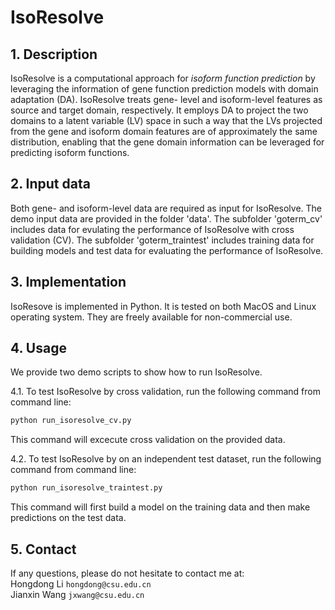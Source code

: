 # IsoResolve
## 1. Description
IsoResolve is a computational approach for *isoform function prediction* by leveraging the information of gene function prediction models with domain adaptation (DA). IsoResolve treats gene- level and isoform-level features as source and target domain, respectively. It employs DA to project the two domains to a latent variable (LV) space in such a way that the LVs projected from the gene and isoform domain features are of approximately the same distribution, enabling that the gene domain information can be leveraged for predicting isoform functions.


## 2. Input data
Both gene- and isoform-level data are required as input for IsoResolve. The demo input data are provided in the folder 'data'. The subfolder 'goterm_cv' includes data for evulating the performance of IsoResolve with cross validation (CV). The subfolder 'goterm_traintest' includes training data for building models and test data for evaluating the performance of IsoResolve.

## 3. Implementation

IsoResove is implemented in Python. It is tested on both MacOS and Linux operating system. They are freely available for non-commercial use.<br>

## 4. Usage
We provide two demo scripts to show how to run IsoResolve.<br>

4.1. To test IsoResolve by cross validation, run the following command from command line:
```bash
python run_isoresolve_cv.py
```

This command will excecute cross validation on the provided data.


4.2. To test IsoResolve by on an independent test dataset, run the following command from command line:
```bash
python run_isoresolve_traintest.py
```

This command will first build a model on the training data and then make predictions on the test data.

## 5. Contact
If any questions, please do not hesitate to contact me at:
<br>
Hongdong Li `hongdong@csu.edu.cn`
<br>
Jianxin Wang `jxwang@csu.edu.cn`


